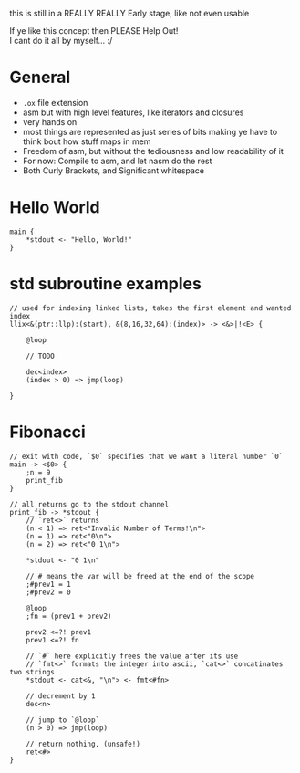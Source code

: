 this is still in a REALLY REALLY Early stage, like not even usable   

If ye like this concept then PLEASE Help Out!  
I cant do it all by myself... :/  

# General
- `.ox` file extension
- asm but with high level features, like iterators and closures  
- very hands on   
- most things are represented as just series of bits making ye have to think bout how stuff maps in mem  
- Freedom of asm, but without the tediousness and low readability of it
- For now: Compile to asm, and let nasm do the rest  
- Both Curly Brackets, and Significant whitespace

# Hello World
```
main {
    *stdout <- "Hello, World!"
}
```

# std subroutine examples
```
// used for indexing linked lists, takes the first element and wanted index
llix<&(ptr::llp):(start), &(8,16,32,64):(index)> -> <&>|!<E> {
    
    @loop

    // TODO 
    
    dec<index>
    (index > 0) => jmp(loop)

}
```

# Fibonacci
```
// exit with code, `$0` specifies that we want a literal number `0`
main -> <$0> {
    ;n = 9
    print_fib
}

// all returns go to the stdout channel
print_fib -> *stdout {
    // `ret<>` returns
    (n < 1) => ret<"Invalid Number of Terms!\n">
    (n = 1) => ret<"0\n">
    (n = 2) => ret<"0 1\n">
    
    *stdout <- "0 1\n"

    // # means the var will be freed at the end of the scope
    ;#prev1 = 1
    ;#prev2 = 0

    @loop
    ;fn = (prev1 + prev2)

    prev2 <=?! prev1
    prev1 <=?! fn

    // `#` here explicitly frees the value after its use
    // `fmt<>` formats the integer into ascii, `cat<>` concatinates two strings
    *stdout <- cat<&, "\n"> <- fmt<#fn>

    // decrement by 1
    dec<n>

    // jump to `@loop`
    (n > 0) => jmp(loop)

    // return nothing, (unsafe!)
    ret<#>
}
```

